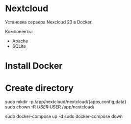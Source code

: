 # Nextcloud
Установка сервера Nexcloud 23 в Docker.

Компоненты:
- Apache
- SQLite

# Install Docker

# Create directory
  sudo mkdir -p /app/nextcloud/nextcloud/{apps,config,data}  
  sudo chown -R $USER:$USER /app/nextcloud/  

sudo docker-compose up -d
sudo docker-compose down
